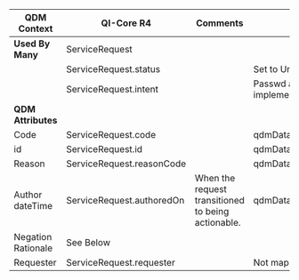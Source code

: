 <table class="grid">
  <thead>
    <tr>
      <th><strong>QDM Context</strong></th>
      <th><strong>QI-Core R4</strong></th>
      <th><strong>Comments</strong></th>
        <th><strong>Conversion</strong></th>
    </tr>
  </thead>
  <tbody>
    <tr>
      <td><strong>Used By Many</strong></td>
      <td>ServiceRequest</td>
      <td>&nbsp;</td>
      <td></td>
    </tr>
    <tr>
      <td>&nbsp;</td>
      <td>ServiceRequest.status</td>
      <td></td>
       <td>Set to Unknown unless negation</td>
    </tr>
    <tr>
      <td>&nbsp;</td>
      <td>ServiceRequest.intent</td>
      <td></td>
        <td>Passwd as a parameter depends on the implementation</td>
    </tr>
    <tr>
      <td><strong>QDM Attributes</strong></td>
      <td>&nbsp;</td>
      <td>&nbsp;</td>
    </tr>
    <tr>
      <td>Code</td>
      <td>ServiceRequest.code</td>
      <td>&nbsp;</td>
       <td>qdmDataElement.getDataElementCodes()</td>
    </tr>
    <tr>
      <td>id</td>
      <td>ServiceRequest.id</td>
      <td>&nbsp;</td>
     <td>  qdmDataElement.get_id()</td>
    </tr>
    <tr>
      <td>Reason</td>
      <td>ServiceRequest.reasonCode</td>
      <td>&nbsp;</td>
         <td>qdmDataElement.getReason() </td>
    </tr>
    <tr>
      <td>Author dateTime</td>
      <td>ServiceRequest.authoredOn</td>
      <td>When the request transitioned to being actionable.</td>
         <td>qdmDataElement.getAuthorDatetime()</td>
    </tr>
    <tr>
      <td>Negation Rationale</td>
      <td>See Below</td>
      <td>&nbsp;</td>
      <td>&nbsp;</td>
    </tr>
    <tr>
      <td>Requester</td>
      <td>ServiceRequest.requester</td>
      <td>&nbsp;</td>
        <td>Not mapped</td>
    </tr>
  </tbody>
</table>